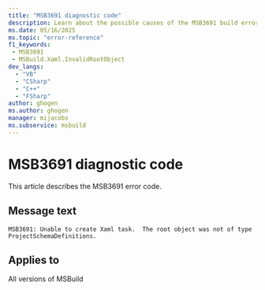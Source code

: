 ```yaml
---
title: "MSB3691 diagnostic code"
description: Learn about the possible causes of the MSB3691 build error, and get troubleshooting tips.
ms.date: 05/16/2025
ms.topic: "error-reference"
f1_keywords:
 - MSB3691
 - MSBuild.Xaml.InvalidRootObject
dev_langs:
  - "VB"
  - "CSharp"
  - "C++"
  - "FSharp"
author: ghogen
ms.author: ghogen
manager: mijacobs
ms.subservice: msbuild
---
```


# MSB3691 diagnostic code

<!-- :::ErrorDefinitionDescription::: -->
<!-- :::editable-content name="introDescription"::: -->
This article describes the MSB3691 error code.
<!-- :::editable-content-end::: -->

## Message text

<!-- :::editable-content name="messageText"::: -->
`MSB3691: Unable to create Xaml task.  The root object was not of type ProjectSchemaDefinitions.`
<!-- :::editable-content-end::: -->
<!-- MSB3691: Unable to create Xaml task.  The root object was not of type ProjectSchemaDefinitions. -->

<!-- :::editable-content name="postOutputDescription"::: -->
<!--
{StrBegin="MSB3691: "}
-->
<!-- :::editable-content-end::: -->
<!-- :::ErrorDefinitionDescription-end::: -->

## Applies to

All versions of MSBuild
